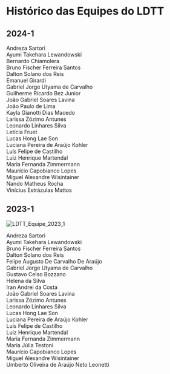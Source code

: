# Histórico das Equipes do LDTT

## 2024-1

Andreza Sartori  
Ayumi Takehara Lewandowski  
Bernardo Chiamolera  
Bruno Fischer Ferreira Santos  
Dalton Solano dos Reis  
Emanuel Girardi  
Gabriel Jorge Utyama de Carvalho  
Guilherme Ricardo Bez Junior  
João Gabriel Soares Lavina  
João Paulo de Lima  
Kayla Gianotti Dias Macedo  
Larissa Zózimo Antunes  
Leonardo Linhares Silva  
Letícia Fruet  
Lucas Hong Lae Son  
Luciana Pereira de Araújo Kohler  
Luís Felipe de Castilho  
Luiz Henrique Martendal  
Maria Fernanda Zimmermann  
Maurício Capobianco Lopes  
Miguel Alexandre Wisintainer  
Nando Matheus Rocha  
Vinícius Estrázulas Mattos  

## 2023-1

![LDTT_Equipe_2023_1](./Imagens/LDTT_Equipe_2023_1.png)  

Andreza Sartori  
Ayumi Takehara Lewandowski  
Bruno Fischer Ferreira Santos  
Dalton Solano dos Reis  
Felipe Augusto De Carvalho De Araújo  
Gabriel Jorge Utyama de Carvalho  
Gustavo Celso Bozzano  
Helena da Silva  
Iran Andrei da Costa  
João Gabriel Soares Lavina  
Larissa Zózimo Antunes  
Leonardo Linhares Silva  
Lucas Hong Lae Son  
Luciana Pereira de Araújo Kohler  
Luís Felipe de Castilho  
Luiz Henrique Martendal  
Maria Fernanda Zimmermann  
Maria Júlia Testoni  
Maurício Capobianco Lopes  
Miguel Alexandre Wisintainer  
Umberto Oliveira de Araújo Neto Leonetti
